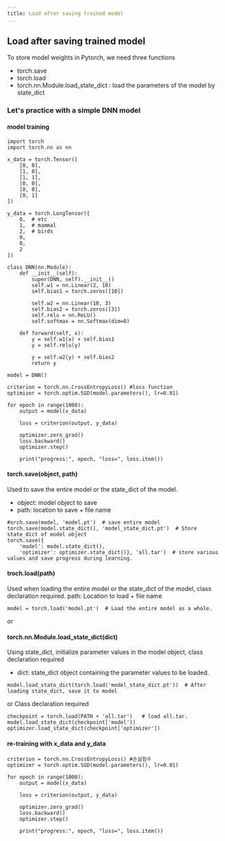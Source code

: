```yaml
---
title: Load after saving trained model
...
```


## Load after saving trained model
To store model weights in Pytorch, we need three functions
* torch.save
* torch.load
* torch.nn.Module.load_state_dict : load the parameters of the model by state_dict

### Let's practice with a simple DNN model
#### model training
```
import torch
import torch.nn as nn

x_data = torch.Tensor([
    [0, 0],
    [1, 0],
    [1, 1],
    [0, 0],
    [0, 0],
    [0, 1]
])

y_data = torch.LongTensor([
    0,  # etc
    1,  # mammal
    2,  # birds
    0,
    0,
    2
])

class DNN(nn.Module):
    def __init__(self):
        super(DNN, self).__init__()
        self.w1 = nn.Linear(2, 10)
        self.bias1 = torch.zeros([10])

        self.w2 = nn.Linear(10, 3)
        self.bias2 = torch.zeros([3])
        self.relu = nn.ReLU()
        self.softmax = nn.Softmax(dim=0)

    def forward(self, x):
        y = self.w1(x) + self.bias1
        y = self.relu(y)

        y = self.w2(y) + self.bias2
        return y

model = DNN()

criterion = torch.nn.CrossEntropyLoss() #loss function
optimizer = torch.optim.SGD(model.parameters(), lr=0.01)

for epoch in range(1000):
    output = model(x_data)

    loss = criterion(output, y_data)

    optimizer.zero_grad()
    loss.backward()
    optimizer.step()

    print("progress:", epoch, "loss=", loss.item())
```
#### torch.save(object, path)
Used to save the entire model or the state_dict of the model.
* object: model object to save
* path: location to save + file name
```
#orch.save(model, 'model.pt')  # save entire model
torch.save(model.state_dict(), 'model_state_dict.pt')  # Store state_dict of model object
torch.save({
    'model': model.state_dict(),
    'optimizer': optimizer.state_dict()}, 'all.tar')  # store various values and save progress during learning.
```
#### troch.load(path)
Used when loading the entire model or the state_dict of the model, class declaration required.
path: Location to load + file name

```
model = torch.load('model.pt')  # Load the entire model as a whole.
```
or
#### torch.nn.Module.load_state_dict(dict)
Using state_dict, initialize parameter values in the model object, class declaration required
* dict: state_dict object containing the parameter values to be loaded.
```
model.load_state_dict(torch.load('model_state_dict.pt'))  # After loading state_dict, save it to model
```
or
Class declaration required
```
checkpoint = torch.load(PATH + 'all.tar')   # load all.tar.
model.load_state_dict(checkpoint['model'])
optimizer.load_state_dict(checkpoint['optimizer'])
```
#### re-training with x_data and y_data
```
criterion = torch.nn.CrossEntropyLoss() #손실함수
optimizer = torch.optim.SGD(model.parameters(), lr=0.01)

for epoch in range(1000):
    output = model(x_data)

    loss = criterion(output, y_data)

    optimizer.zero_grad()
    loss.backward()
    optimizer.step()

    print("progress:", epoch, "loss=", loss.item())
```
